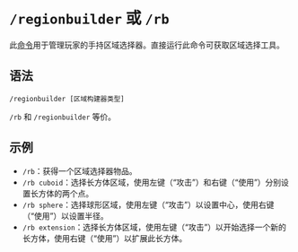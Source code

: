 # `/regionbuilder` 或 `/rb`

此[命令](../zh.md)用于管理玩家的手持区域选择器。直接运行此命令可获取区域选择工具。

## 语法

`/regionbuilder [区域构建器类型]`

`/rb` 和 `/regionbuilder` 等价。

## 示例

- `/rb`：获得一个区域选择器物品。
- `/rb cuboid`：选择长方体区域，使用左键（“攻击”）和右键（“使用”）分别设置长方体的两个点。
- `/rb sphere`：选择球形区域，使用左键（“攻击”）以设置中心，使用右键（“使用”）以设置半径。
- `/rb extension`：选择长方体区域，使用左键（“攻击”）以开始选择一个新的长方体，使用右键（“使用”）以扩展此长方体。